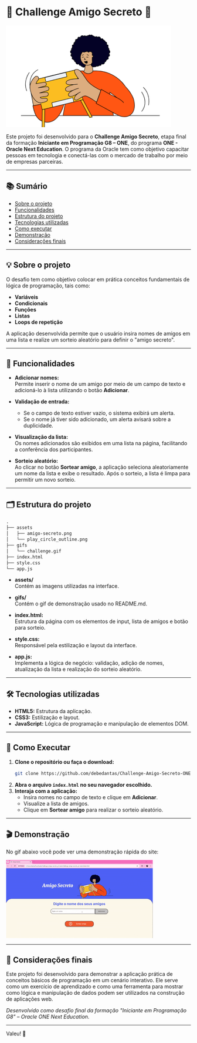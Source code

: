 # 🎁 Challenge Amigo Secreto 🎁

![Amigo Secreto](assets/amigo-secreto.png)

Este projeto foi desenvolvido para o **Challenge Amigo Secreto**, etapa final da formação **Iniciante em Programação G8 – ONE**, do programa **ONE - Oracle Next Education**. O programa da Oracle tem como objetivo capacitar pessoas em tecnologia e conectá-las com o mercado de trabalho por meio de empresas parceiras.

---

## 📚 Sumário


- [Sobre o projeto](#-sobre-o-projeto)
- [Funcionalidades](#-funcionalidades)
- [Estrutura do projeto](#%EF%B8%8F-estrutura-do-projeto)
- [Tecnologias utilizadas](#%EF%B8%8F-tecnologias-utilizadas)
- [Como executar](#-como-executar)
- [Demonstração](#-demonstração)
- [Considerações finais](#-considerações-finais)

---

## 💡 Sobre o projeto

O desafio tem como objetivo colocar em prática conceitos fundamentais de lógica de programação, tais como:

- **Variáveis**
- **Condicionais**
- **Funções**
- **Listas**
- **Loops de repetição**

A aplicação desenvolvida permite que o usuário insira nomes de amigos em uma lista e realize um sorteio aleatório para definir o "amigo secreto".

---

## 🚀 Funcionalidades

- **Adicionar nomes:**  
  Permite inserir o nome de um amigo por meio de um campo de texto e adicioná-lo à lista utilizando o botão **Adicionar**.

- **Validação de entrada:**  
  - Se o campo de texto estiver vazio, o sistema exibirá um alerta.
  - Se o nome já tiver sido adicionado, um alerta avisará sobre a duplicidade.

- **Visualização da lista:**  
  Os nomes adicionados são exibidos em uma lista na página, facilitando a conferência dos participantes.

- **Sorteio aleatório:**  
  Ao clicar no botão **Sortear amigo**, a aplicação seleciona aleatoriamente um nome da lista e exibe o resultado. Após o sorteio, a lista é limpa para permitir um novo sorteio.

---

## 🗂️ Estrutura do projeto

```
.
├── assets
│   ├── amigo-secreto.png
│   └── play_circle_outline.png
├── gifs
│   └── challenge.gif
├── index.html
├── style.css
└── app.js
```

- **assets/**  
  Contém as imagens utilizadas na interface.

- **gifs/**  
  Contém o gif de demonstração usado no README.md.

- **index.html:**  
  Estrutura da página com os elementos de input, lista de amigos e botão para sorteio. 

- **style.css:**  
  Responsável pela estilização e layout da interface.

- **app.js:**  
  Implementa a lógica de negócio: validação, adição de nomes, atualização da lista e realização do sorteio aleatório.  

---

## 🛠️ Tecnologias utilizadas

- **HTML5:** Estrutura da aplicação.
- **CSS3:** Estilização e layout.
- **JavaScript:** Lógica de programação e manipulação de elementos DOM.

---

## 🔄 Como Executar

1. **Clone o repositório ou faça o download:**
   ```bash
   git clone https://github.com/debedantas/Challenge-Amigo-Secreto-ONE
   ```
2. **Abra o arquivo `index.html` no seu navegador escolhido.**
3. **Interaja com a aplicação:**
   - Insira nomes no campo de texto e clique em **Adicionar**.
   - Visualize a lista de amigos.
   - Clique em **Sortear amigo** para realizar o sorteio aleatório.

---

## 🎬 Demonstração

No gif abaixo você pode ver uma demonstração rápida do site:

![Ver Demonstração](gifs/challenge.gif)

---

## 📝 Considerações finais

Este projeto foi desenvolvido para demonstrar a aplicação prática de conceitos básicos de programação em um cenário interativo. Ele serve como um exercício de aprendizado e como uma ferramenta para mostrar como lógica e manipulação de dados podem ser utilizados na construção de aplicações web.

*Desenvolvido como desafio final da formação "Iniciante em Programação G8" – Oracle ONE Next Education.*

---

Valeu! 🚀